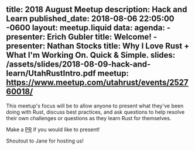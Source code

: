 title: 2018 August Meetup
description: Hack and Learn
published_date: 2018-08-06 22:05:00 -0600
layout: meetup.liquid
data:
  agenda:
    - presenter: Erich Gubler
      title: Welcome!
    - presenter: Nathan Stocks
      title: Why I Love Rust + What I'm Working On.  Quick & Simple.
      slides: /assets/slides/2018-08-09-hack-and-learn/UtahRustIntro.pdf
  meetup: https://www.meetup.com/utahrust/events/252760018/
---

This meetup's focus will be to allow anyone to present what they've been doing with Rust, discuss best practices, and ask questions to help resolve their own challenges or questions as they learn Rust for themselves.

Make a
[PR](https://github.com/utah-rust/utah-rust.github.io/edit/source/events/2018-08-09-meetup-3-hack-and-learn.md)
if you would like to present!

Shoutout to Jane for hosting us!
